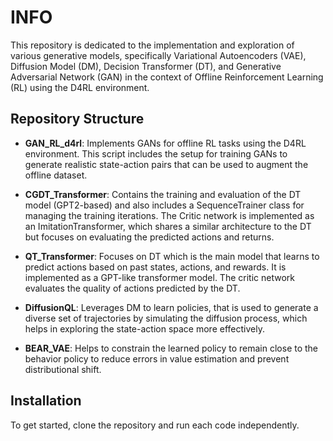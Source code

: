 # INFO

This repository is dedicated to the implementation and exploration of various generative models, specifically Variational Autoencoders (VAE), Diffusion Model (DM), Decision Transformer (DT), and Generative Adversarial Network (GAN) in the context of Offline Reinforcement Learning (RL) using the D4RL environment. 


## Repository Structure

- **GAN_RL_d4rl**: Implements GANs for offline RL tasks using the D4RL environment. This script includes the setup for training GANs to generate realistic state-action pairs that can be used to augment the offline dataset.

- **CGDT_Transformer**: Contains the training and evaluation of the DT model (GPT2-based) and also includes a SequenceTrainer class for managing the training iterations. The Critic network is implemented as an ImitationTransformer, which shares a similar architecture to the DT but focuses on evaluating the predicted actions and returns.

- **QT_Transformer**: Focuses on DT which is the main model that learns to predict actions based on past states, actions, and rewards. It is implemented as a GPT-like transformer model. The critic network evaluates the quality of actions predicted by the DT. 

- **DiffusionQL**: Leverages DM to learn policies, that is used to generate a diverse set of trajectories by simulating the diffusion process, which helps in exploring the state-action space more effectively.

- **BEAR_VAE**: Helps to constrain the learned policy to remain close to the behavior policy to reduce errors in value estimation and prevent distributional shift.

  
## Installation

To get started, clone the repository and run each code independently.
